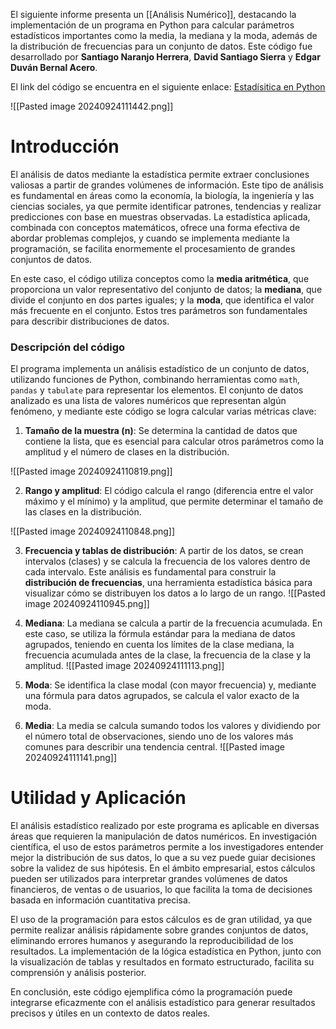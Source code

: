 El siguiente informe presenta un [[Análisis Numérico]], destacando la implementación de un programa en Python para calcular parámetros estadísticos importantes como la media, la mediana y la moda, además de la distribución de frecuencias para un conjunto de datos. Este código fue desarrollado por **Santiago Naranjo Herrera**, **David Santiago Sierra** y **Edgar Duván Bernal Acero**.

El link del código se encuentra en el siguiente enlace: [Estadísitica en Python](https://gist.github.com/santorar/155895b67ac1c6f20d3aaa962589202e)

![[Pasted image 20240924111442.png]]

# Introducción

El análisis de datos mediante la estadística permite extraer conclusiones valiosas a partir de grandes volúmenes de información. Este tipo de análisis es fundamental en áreas como la economía, la biología, la ingeniería y las ciencias sociales, ya que permite identificar patrones, tendencias y realizar predicciones con base en muestras observadas. La estadística aplicada, combinada con conceptos matemáticos, ofrece una forma efectiva de abordar problemas complejos, y cuando se implementa mediante la programación, se facilita enormemente el procesamiento de grandes conjuntos de datos.

En este caso, el código utiliza conceptos como la **media aritmética**, que proporciona un valor representativo del conjunto de datos; la **mediana**, que divide el conjunto en dos partes iguales; y la **moda**, que identifica el valor más frecuente en el conjunto. Estos tres parámetros son fundamentales para describir distribuciones de datos.

### Descripción del código

El programa implementa un análisis estadístico de un conjunto de datos, utilizando funciones de Python, combinando herramientas como `math`, `pandas` y `tabulate` para representar los elementos. El conjunto de datos analizado es una lista de valores numéricos que representan algún fenómeno, y mediante este código se logra calcular varias métricas clave:

1. **Tamaño de la muestra (n)**: Se determina la cantidad de datos que contiene la lista, que es esencial para calcular otros parámetros como la amplitud y el número de clases en la distribución.

![[Pasted image 20240924110819.png]]

2. **Rango y amplitud**: El código calcula el rango (diferencia entre el valor máximo y el mínimo) y la amplitud, que permite determinar el tamaño de las clases en la distribución.

![[Pasted image 20240924110848.png]]

3. **Frecuencia y tablas de distribución**: A partir de los datos, se crean intervalos (clases) y se calcula la frecuencia de los valores dentro de cada intervalo. Este análisis es fundamental para construir la **distribución de frecuencias**, una herramienta estadística básica para visualizar cómo se distribuyen los datos a lo largo de un rango.
![[Pasted image 20240924110945.png]]
    
4. **Mediana**: La mediana se calcula a partir de la frecuencia acumulada. En este caso, se utiliza la fórmula estándar para la mediana de datos agrupados, teniendo en cuenta los límites de la clase mediana, la frecuencia acumulada antes de la clase, la frecuencia de la clase y la amplitud.
![[Pasted image 20240924111113.png]]
    
5. **Moda**: Se identifica la clase modal (con mayor frecuencia) y, mediante una fórmula para datos agrupados, se calcula el valor exacto de la moda.
    
6. **Media**: La media se calcula sumando todos los valores y dividiendo por el número total de observaciones, siendo uno de los valores más comunes para describir una tendencia central.
![[Pasted image 20240924111141.png]]
    

# Utilidad y Aplicación

El análisis estadístico realizado por este programa es aplicable en diversas áreas que requieren la manipulación de datos numéricos. En investigación científica, el uso de estos parámetros permite a los investigadores entender mejor la distribución de sus datos, lo que a su vez puede guiar decisiones sobre la validez de sus hipótesis. En el ámbito empresarial, estos cálculos pueden ser utilizados para interpretar grandes volúmenes de datos financieros, de ventas o de usuarios, lo que facilita la toma de decisiones basada en información cuantitativa precisa.

El uso de la programación para estos cálculos es de gran utilidad, ya que permite realizar análisis rápidamente sobre grandes conjuntos de datos, eliminando errores humanos y asegurando la reproducibilidad de los resultados. La implementación de la lógica estadística en Python, junto con la visualización de tablas y resultados en formato estructurado, facilita su comprensión y análisis posterior.

En conclusión, este código ejemplifica cómo la programación puede integrarse eficazmente con el análisis estadístico para generar resultados precisos y útiles en un contexto de datos reales.